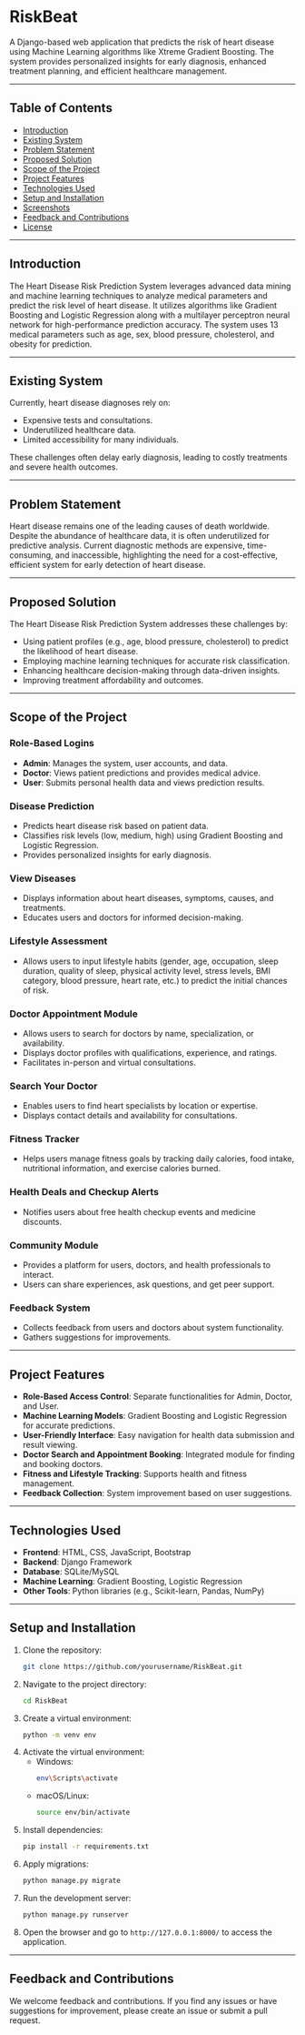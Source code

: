 # RiskBeat
A Django-based web application that predicts the risk of heart disease using Machine Learning algorithms like Xtreme Gradient Boosting. The system provides personalized insights for early diagnosis, enhanced treatment planning, and efficient healthcare management.

---

## Table of Contents
- [Introduction](#introduction)
- [Existing System](#existing-system)
- [Problem Statement](#problem-statement)
- [Proposed Solution](#proposed-solution)
- [Scope of the Project](#scope-of-the-project)
- [Project Features](#project-features)
- [Technologies Used](#technologies-used)
- [Setup and Installation](#setup-and-installation)
- [Screenshots](#screenshots)
- [Feedback and Contributions](#feedback-and-contributions)
- [License](#license)

---

## Introduction
The Heart Disease Risk Prediction System leverages advanced data mining and machine learning techniques to analyze medical parameters and predict the risk level of heart disease. It utilizes algorithms like Gradient Boosting and Logistic Regression along with a multilayer perceptron neural network for high-performance prediction accuracy. The system uses 13 medical parameters such as age, sex, blood pressure, cholesterol, and obesity for prediction.

---

## Existing System
Currently, heart disease diagnoses rely on:
- Expensive tests and consultations.
- Underutilized healthcare data.
- Limited accessibility for many individuals.

These challenges often delay early diagnosis, leading to costly treatments and severe health outcomes.

---

## Problem Statement
Heart disease remains one of the leading causes of death worldwide. Despite the abundance of healthcare data, it is often underutilized for predictive analysis. Current diagnostic methods are expensive, time-consuming, and inaccessible, highlighting the need for a cost-effective, efficient system for early detection of heart disease.

---

## Proposed Solution
The Heart Disease Risk Prediction System addresses these challenges by:
- Using patient profiles (e.g., age, blood pressure, cholesterol) to predict the likelihood of heart disease.
- Employing machine learning techniques for accurate risk classification.
- Enhancing healthcare decision-making through data-driven insights.
- Improving treatment affordability and outcomes.

---

## Scope of the Project
### Role-Based Logins
- **Admin**: Manages the system, user accounts, and data.
- **Doctor**: Views patient predictions and provides medical advice.
- **User**: Submits personal health data and views prediction results.

### Disease Prediction
- Predicts heart disease risk based on patient data.
- Classifies risk levels (low, medium, high) using Gradient Boosting and Logistic Regression.
- Provides personalized insights for early diagnosis.

### View Diseases
- Displays information about heart diseases, symptoms, causes, and treatments.
- Educates users and doctors for informed decision-making.

### Lifestyle Assessment
- Allows users to input lifestyle habits (gender, age, occupation, sleep duration, quality of sleep, physical activity level, stress levels, BMI category, blood pressure, heart rate, etc.) to predict the initial chances of risk.

### Doctor Appointment Module
- Allows users to search for doctors by name, specialization, or availability.
- Displays doctor profiles with qualifications, experience, and ratings.
- Facilitates in-person and virtual consultations.

### Search Your Doctor
- Enables users to find heart specialists by location or expertise.
- Displays contact details and availability for consultations.

### Fitness Tracker
- Helps users manage fitness goals by tracking daily calories, food intake, nutritional information, and exercise calories burned.

### Health Deals and Checkup Alerts
- Notifies users about free health checkup events and medicine discounts.

### Community Module
- Provides a platform for users, doctors, and health professionals to interact.
- Users can share experiences, ask questions, and get peer support.

### Feedback System
- Collects feedback from users and doctors about system functionality.
- Gathers suggestions for improvements.

---

## Project Features
- **Role-Based Access Control**: Separate functionalities for Admin, Doctor, and User.
- **Machine Learning Models**: Gradient Boosting and Logistic Regression for accurate predictions.
- **User-Friendly Interface**: Easy navigation for health data submission and result viewing.
- **Doctor Search and Appointment Booking**: Integrated module for finding and booking doctors.
- **Fitness and Lifestyle Tracking**: Supports health and fitness management.
- **Feedback Collection**: System improvement based on user suggestions.

---

## Technologies Used
- **Frontend**: HTML, CSS, JavaScript, Bootstrap
- **Backend**: Django Framework
- **Database**: SQLite/MySQL
- **Machine Learning**: Gradient Boosting, Logistic Regression
- **Other Tools**: Python libraries (e.g., Scikit-learn, Pandas, NumPy)

---

## Setup and Installation
1. Clone the repository:
   ```bash
   git clone https://github.com/yourusername/RiskBeat.git
   ```
2. Navigate to the project directory:
   ```bash
   cd RiskBeat
   ```
3. Create a virtual environment:
   ```bash
   python -m venv env
   ```
4. Activate the virtual environment:
   - Windows:
     ```bash
     env\Scripts\activate
     ```
   - macOS/Linux:
     ```bash
     source env/bin/activate
     ```
5. Install dependencies:
   ```bash
   pip install -r requirements.txt
   ```
6. Apply migrations:
   ```bash
   python manage.py migrate
   ```
7. Run the development server:
   ```bash
   python manage.py runserver
   ```
8. Open the browser and go to `http://127.0.0.1:8000/` to access the application.

---



## Feedback and Contributions
We welcome feedback and contributions. If you find any issues or have suggestions for improvement, please create an issue or submit a pull request.


